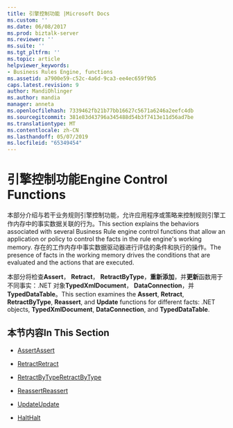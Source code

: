```yaml
---
title: 引擎控制功能 |Microsoft Docs
ms.custom: ''
ms.date: 06/08/2017
ms.prod: biztalk-server
ms.reviewer: ''
ms.suite: ''
ms.tgt_pltfrm: ''
ms.topic: article
helpviewer_keywords:
- Business Rules Engine, functions
ms.assetid: a7900e59-c52c-4a6d-9ca3-ee4ec659f9b5
caps.latest.revision: 9
author: MandiOhlinger
ms.author: mandia
manager: anneta
ms.openlocfilehash: 7339462fb21b77bb16627c5671a6246a2eefc4db
ms.sourcegitcommit: 381e83d43796a345488d54b3f7413e11d56ad7be
ms.translationtype: MT
ms.contentlocale: zh-CN
ms.lasthandoff: 05/07/2019
ms.locfileid: "65349454"
---
```

# <a name="engine-control-functions"></a><span data-ttu-id="206ea-102">引擎控制功能</span><span class="sxs-lookup"><span data-stu-id="206ea-102">Engine Control Functions</span></span>
<span data-ttu-id="206ea-103">本部分介绍与若干业务规则引擎控制功能，允许应用程序或策略来控制规则引擎工作内存中的事实数据关联的行为。</span><span class="sxs-lookup"><span data-stu-id="206ea-103">This section explains the behaviors associated with several Business Rule engine control functions that allow an application or policy to control the facts in the rule engine's working memory.</span></span> <span data-ttu-id="206ea-104">存在的工作内存中事实数据驱动器进行评估的条件和执行的操作。</span><span class="sxs-lookup"><span data-stu-id="206ea-104">The presence of facts in the working memory drives the conditions that are evaluated and the actions that are executed.</span></span>  
  
 <span data-ttu-id="206ea-105">本部分将检查**Assert**， **Retract**， **RetractByType**，**重新添加**，并**更新**函数用于不同事实：.NET 对象**TypedXmlDocument**， **DataConnection**，并**TypedDataTable**。</span><span class="sxs-lookup"><span data-stu-id="206ea-105">This section examines the **Assert**, **Retract**, **RetractByType**, **Reassert**, and **Update** functions for different facts: .NET objects, **TypedXmlDocument**, **DataConnection**, and **TypedDataTable**.</span></span>  
  
## <a name="in-this-section"></a><span data-ttu-id="206ea-106">本节内容</span><span class="sxs-lookup"><span data-stu-id="206ea-106">In This Section</span></span>  
  
-   [<span data-ttu-id="206ea-107">Assert</span><span class="sxs-lookup"><span data-stu-id="206ea-107">Assert</span></span>](../core/assert.md)  
  
-   [<span data-ttu-id="206ea-108">Retract</span><span class="sxs-lookup"><span data-stu-id="206ea-108">Retract</span></span>](../core/retract.md)  
  
-   [<span data-ttu-id="206ea-109">RetractByType</span><span class="sxs-lookup"><span data-stu-id="206ea-109">RetractByType</span></span>](../core/retractbytype.md)  
  
-   [<span data-ttu-id="206ea-110">Reassert</span><span class="sxs-lookup"><span data-stu-id="206ea-110">Reassert</span></span>](../core/reassert.md)  
  
-   [<span data-ttu-id="206ea-111">Update</span><span class="sxs-lookup"><span data-stu-id="206ea-111">Update</span></span>](../core/update1.md)  
  
-   [<span data-ttu-id="206ea-112">Halt</span><span class="sxs-lookup"><span data-stu-id="206ea-112">Halt</span></span>](../core/halt.md)